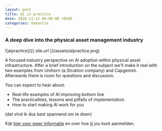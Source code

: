 ```yaml
---
layout: post
title: AI in practice
date: 2020-11-11 06:00:00 +0100
categories: Vakantie
---
```


### A deep dive into the physical asset management industry

![aipractice]({{ site.url }}/assets/aipractice.png)  

 A focused industry perspective on AI adoption within physical asset infrastructure. After a brief introduction on the subject we'll make it real with two examples from Unihorn (a Strukton company) and Capgemini.
 Afterwards there is room for questions and discussion.

 You can expect to hear about:
 - Real-life examples of AI improving bottom line
 - The practicalities, lessons and pitfalls of implementation
 - How to start making AI work for you

(dat vind ik dus best spannend om te doen)

Kijk [hier voor meer informatie](https://www.braincreators.com/ai-in-practice-webinar) en over hoe jij jou kunt aanmelden.
